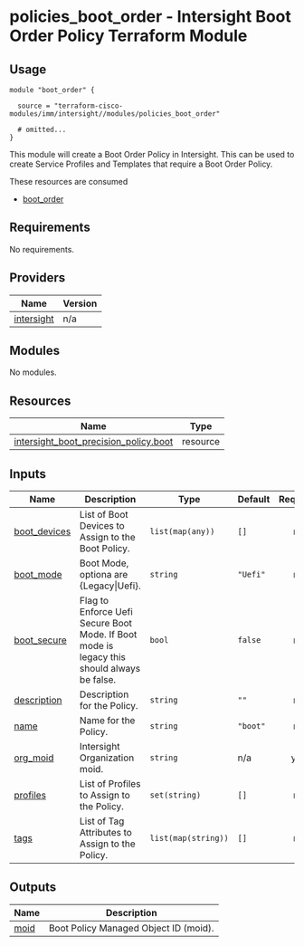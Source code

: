 # policies_boot_order - Intersight Boot Order Policy Terraform Module

## Usage

```hcl
module "boot_order" {

  source = "terraform-cisco-modules/imm/intersight//modules/policies_boot_order"

  # omitted...
}
```

This module will create a Boot Order Policy in Intersight.  This can be used to create Service Profiles and Templates that require a Boot Order Policy.  

These resources are consumed

* [boot_order](https://registry.terraform.io/providers/CiscoDevNet/intersight/latest/docs/resources/boot_precision_policy)

<!-- BEGINNING OF PRE-COMMIT-TERRAFORM DOCS HOOK -->
## Requirements

No requirements.

## Providers

| Name | Version |
|------|---------|
| <a name="provider_intersight"></a> [intersight](#provider\_intersight) | n/a |

## Modules

No modules.

## Resources

| Name | Type |
|------|------|
| [intersight_boot_precision_policy.boot](https://registry.terraform.io/providers/CiscoDevNet/intersight/latest/docs/resources/boot_precision_policy) | resource |

## Inputs

| Name | Description | Type | Default | Required |
|------|-------------|------|---------|:--------:|
| <a name="input_boot_devices"></a> [boot\_devices](#input\_boot\_devices) | List of Boot Devices to Assign to the Boot Policy. | `list(map(any))` | `[]` | no |
| <a name="input_boot_mode"></a> [boot\_mode](#input\_boot\_mode) | Boot Mode, optiona are {Legacy\|Uefi}. | `string` | `"Uefi"` | no |
| <a name="input_boot_secure"></a> [boot\_secure](#input\_boot\_secure) | Flag to Enforce Uefi Secure Boot Mode.  If Boot mode is legacy this should always be false. | `bool` | `false` | no |
| <a name="input_description"></a> [description](#input\_description) | Description for the Policy. | `string` | `""` | no |
| <a name="input_name"></a> [name](#input\_name) | Name for the Policy. | `string` | `"boot"` | no |
| <a name="input_org_moid"></a> [org\_moid](#input\_org\_moid) | Intersight Organization moid. | `string` | n/a | yes |
| <a name="input_profiles"></a> [profiles](#input\_profiles) | List of Profiles to Assign to the Policy. | `set(string)` | `[]` | no |
| <a name="input_tags"></a> [tags](#input\_tags) | List of Tag Attributes to Assign to the Policy. | `list(map(string))` | `[]` | no |

## Outputs

| Name | Description |
|------|-------------|
| <a name="output_moid"></a> [moid](#output\_moid) | Boot Policy Managed Object ID (moid). |
<!-- END OF PRE-COMMIT-TERRAFORM DOCS HOOK -->

